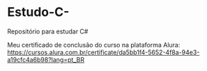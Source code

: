 # Estudo-C-
Repositório para estudar C#

Meu certificado de conclusão do curso na plataforma Alura:
https://cursos.alura.com.br/certificate/da5bb1f4-5652-4f8a-94e3-a19cfc4a6b98?lang=pt_BR
